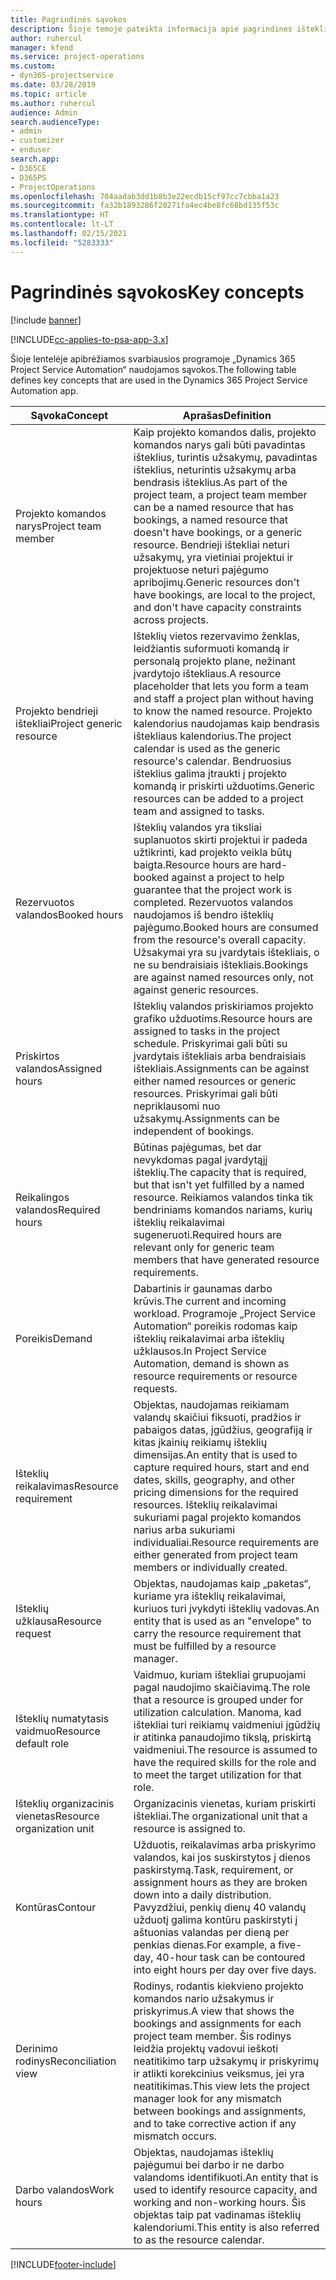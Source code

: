 ```yaml
---
title: Pagrindinės sąvokos
description: Šioje temoje pateikta informacija apie pagrindines išteklių valdymo sąvokas, minimas „Project Service Automation“.
author: ruhercul
manager: kfend
ms.service: project-operations
ms.custom:
- dyn365-projectservice
ms.date: 03/28/2019
ms.topic: article
ms.author: ruhercul
audience: Admin
search.audienceType:
- admin
- customizer
- enduser
search.app:
- D365CE
- D365PS
- ProjectOperations
ms.openlocfilehash: 704aadab3dd1b8b3e22ecdb15cf97cc7cbba1a23
ms.sourcegitcommit: fa32b1893286f20271fa4ec4be8fc68bd135f53c
ms.translationtype: HT
ms.contentlocale: lt-LT
ms.lasthandoff: 02/15/2021
ms.locfileid: "5283333"
---
```

# <a name="key-concepts"></a><span data-ttu-id="ac3ed-103">Pagrindinės sąvokos</span><span class="sxs-lookup"><span data-stu-id="ac3ed-103">Key concepts</span></span>

[!include [banner](../includes/psa-now-project-operations.md)]

[!INCLUDE[cc-applies-to-psa-app-3.x](../includes/cc-applies-to-psa-app-3x.md)]

<span data-ttu-id="ac3ed-104">Šioje lentelėje apibrėžiamos svarbiausios programoje „Dynamics 365 Project Service Automation“ naudojamos sąvokos.</span><span class="sxs-lookup"><span data-stu-id="ac3ed-104">The following table defines key concepts that are used in the Dynamics 365 Project Service Automation app.</span></span>

| <span data-ttu-id="ac3ed-105">Sąvoka</span><span class="sxs-lookup"><span data-stu-id="ac3ed-105">Concept</span></span>                    | <span data-ttu-id="ac3ed-106">Aprašas</span><span class="sxs-lookup"><span data-stu-id="ac3ed-106">Definition</span></span> |
|----------------------------|------------|
| <span data-ttu-id="ac3ed-107">Projekto komandos narys</span><span class="sxs-lookup"><span data-stu-id="ac3ed-107">Project team member</span></span>        | <span data-ttu-id="ac3ed-108">Kaip projekto komandos dalis, projekto komandos narys gali būti pavadintas išteklius, turintis užsakymų, pavadintas išteklius, neturintis užsakymų arba bendrasis išteklius.</span><span class="sxs-lookup"><span data-stu-id="ac3ed-108">As part of the project team, a project team member can be a named resource that has bookings, a named resource that doesn't have bookings, or a generic resource.</span></span> <span data-ttu-id="ac3ed-109">Bendrieji ištekliai neturi užsakymų, yra vietiniai projektui ir projektuose neturi pajėgumo apribojimų.</span><span class="sxs-lookup"><span data-stu-id="ac3ed-109">Generic resources don't have bookings, are local to the project, and don't have capacity constraints across projects.</span></span> |
| <span data-ttu-id="ac3ed-110">Projekto bendrieji ištekliai</span><span class="sxs-lookup"><span data-stu-id="ac3ed-110">Project generic resource</span></span>   | <span data-ttu-id="ac3ed-111">Išteklių vietos rezervavimo ženklas, leidžiantis suformuoti komandą ir personalą projekto plane, nežinant įvardytojo ištekliaus.</span><span class="sxs-lookup"><span data-stu-id="ac3ed-111">A resource placeholder that lets you form a team and staff a project plan without having to know the named resource.</span></span> <span data-ttu-id="ac3ed-112">Projekto kalendorius naudojamas kaip bendrasis ištekliaus kalendorius.</span><span class="sxs-lookup"><span data-stu-id="ac3ed-112">The project calendar is used as the generic resource's calendar.</span></span> <span data-ttu-id="ac3ed-113">Bendruosius išteklius galima įtraukti į projekto komandą ir priskirti užduotims.</span><span class="sxs-lookup"><span data-stu-id="ac3ed-113">Generic resources can be added to a project team and assigned to tasks.</span></span> |
| <span data-ttu-id="ac3ed-114">Rezervuotos valandos</span><span class="sxs-lookup"><span data-stu-id="ac3ed-114">Booked hours</span></span>               | <span data-ttu-id="ac3ed-115">Išteklių valandos yra tiksliai suplanuotos skirti projektui ir padeda užtikrinti, kad projekto veikla būtų baigta.</span><span class="sxs-lookup"><span data-stu-id="ac3ed-115">Resource hours are hard-booked against a project to help guarantee that the project work is completed.</span></span> <span data-ttu-id="ac3ed-116">Rezervuotos valandos naudojamos iš bendro išteklių pajėgumo.</span><span class="sxs-lookup"><span data-stu-id="ac3ed-116">Booked hours are consumed from the resource's overall capacity.</span></span> <span data-ttu-id="ac3ed-117">Užsakymai yra su įvardytais ištekliais, o ne su bendraisiais ištekliais.</span><span class="sxs-lookup"><span data-stu-id="ac3ed-117">Bookings are against named resources only, not against generic resources.</span></span> |
| <span data-ttu-id="ac3ed-118">Priskirtos valandos</span><span class="sxs-lookup"><span data-stu-id="ac3ed-118">Assigned hours</span></span>             | <span data-ttu-id="ac3ed-119">Išteklių valandos priskiriamos projekto grafiko užduotims.</span><span class="sxs-lookup"><span data-stu-id="ac3ed-119">Resource hours are assigned to tasks in the project schedule.</span></span> <span data-ttu-id="ac3ed-120">Priskyrimai gali būti su įvardytais ištekliais arba bendraisiais ištekliais.</span><span class="sxs-lookup"><span data-stu-id="ac3ed-120">Assignments can be against either named resources or generic resources.</span></span> <span data-ttu-id="ac3ed-121">Priskyrimai gali būti nepriklausomi nuo užsakymų.</span><span class="sxs-lookup"><span data-stu-id="ac3ed-121">Assignments can be independent of bookings.</span></span> |
| <span data-ttu-id="ac3ed-122">Reikalingos valandos</span><span class="sxs-lookup"><span data-stu-id="ac3ed-122">Required hours</span></span>             | <span data-ttu-id="ac3ed-123">Būtinas pajėgumas, bet dar nevykdomas pagal įvardytąjį išteklių.</span><span class="sxs-lookup"><span data-stu-id="ac3ed-123">The capacity that is required, but that isn't yet fulfilled by a named resource.</span></span> <span data-ttu-id="ac3ed-124">Reikiamos valandos tinka tik bendriniams komandos nariams, kurių išteklių reikalavimai sugeneruoti.</span><span class="sxs-lookup"><span data-stu-id="ac3ed-124">Required hours are relevant only for generic team members that have generated resource requirements.</span></span> |
| <span data-ttu-id="ac3ed-125">Poreikis</span><span class="sxs-lookup"><span data-stu-id="ac3ed-125">Demand</span></span>                     | <span data-ttu-id="ac3ed-126">Dabartinis ir gaunamas darbo krūvis.</span><span class="sxs-lookup"><span data-stu-id="ac3ed-126">The current and incoming workload.</span></span> <span data-ttu-id="ac3ed-127">Programoje „Project Service Automation“ poreikis rodomas kaip išteklių reikalavimai arba išteklių užklausos.</span><span class="sxs-lookup"><span data-stu-id="ac3ed-127">In Project Service Automation, demand is shown as resource requirements or resource requests.</span></span> |
| <span data-ttu-id="ac3ed-128">Išteklių reikalavimas</span><span class="sxs-lookup"><span data-stu-id="ac3ed-128">Resource requirement</span></span>       | <span data-ttu-id="ac3ed-129">Objektas, naudojamas reikiamam valandų skaičiui fiksuoti, pradžios ir pabaigos datas, įgūdžius, geografiją ir kitas įkainių reikiamų išteklių dimensijas.</span><span class="sxs-lookup"><span data-stu-id="ac3ed-129">An entity that is used to capture required hours, start and end dates, skills, geography, and other pricing dimensions for the required resources.</span></span> <span data-ttu-id="ac3ed-130">Išteklių reikalavimai sukuriami pagal projekto komandos narius arba sukuriami individualiai.</span><span class="sxs-lookup"><span data-stu-id="ac3ed-130">Resource requirements are either generated from project team members or individually created.</span></span> |
| <span data-ttu-id="ac3ed-131">Išteklių užklausa</span><span class="sxs-lookup"><span data-stu-id="ac3ed-131">Resource request</span></span>           | <span data-ttu-id="ac3ed-132">Objektas, naudojamas kaip „paketas“, kuriame yra išteklių reikalavimai, kuriuos turi įvykdyti išteklių vadovas.</span><span class="sxs-lookup"><span data-stu-id="ac3ed-132">An entity that is used as an "envelope" to carry the resource requirement that must be fulfilled by a resource manager.</span></span> |
| <span data-ttu-id="ac3ed-133">Išteklių numatytasis vaidmuo</span><span class="sxs-lookup"><span data-stu-id="ac3ed-133">Resource default role</span></span>      | <span data-ttu-id="ac3ed-134">Vaidmuo, kuriam ištekliai grupuojami pagal naudojimo skaičiavimą.</span><span class="sxs-lookup"><span data-stu-id="ac3ed-134">The role that a resource is grouped under for utilization calculation.</span></span> <span data-ttu-id="ac3ed-135">Manoma, kad ištekliai turi reikiamų vaidmeniui įgūdžių ir atitinka panaudojimo tikslą, priskirtą vaidmeniui.</span><span class="sxs-lookup"><span data-stu-id="ac3ed-135">The resource is assumed to have the required skills for the role and to meet the target utilization for that role.</span></span> |
| <span data-ttu-id="ac3ed-136">Išteklių organizacinis vienetas</span><span class="sxs-lookup"><span data-stu-id="ac3ed-136">Resource organization unit</span></span> | <span data-ttu-id="ac3ed-137">Organizacinis vienetas, kuriam priskirti ištekliai.</span><span class="sxs-lookup"><span data-stu-id="ac3ed-137">The organizational unit that a resource is assigned to.</span></span> |
| <span data-ttu-id="ac3ed-138">Kontūras</span><span class="sxs-lookup"><span data-stu-id="ac3ed-138">Contour</span></span>                    | <span data-ttu-id="ac3ed-139">Užduotis, reikalavimas arba priskyrimo valandos, kai jos suskirstytos į dienos paskirstymą.</span><span class="sxs-lookup"><span data-stu-id="ac3ed-139">Task, requirement, or assignment hours as they are broken down into a daily distribution.</span></span> <span data-ttu-id="ac3ed-140">Pavyzdžiui, penkių dienų 40 valandų užduotį galima kontūru paskirstyti į aštuonias valandas per dieną per penkias dienas.</span><span class="sxs-lookup"><span data-stu-id="ac3ed-140">For example, a five-day, 40-hour task can be contoured into eight hours per day over five days.</span></span> |
| <span data-ttu-id="ac3ed-141">Derinimo rodinys</span><span class="sxs-lookup"><span data-stu-id="ac3ed-141">Reconciliation view</span></span>        | <span data-ttu-id="ac3ed-142">Rodinys, rodantis kiekvieno projekto komandos nario užsakymus ir priskyrimus.</span><span class="sxs-lookup"><span data-stu-id="ac3ed-142">A view that shows the bookings and assignments for each project team member.</span></span> <span data-ttu-id="ac3ed-143">Šis rodinys leidžia projektų vadovui ieškoti neatitikimo tarp užsakymų ir priskyrimų ir atlikti korekcinius veiksmus, jei yra neatitikimas.</span><span class="sxs-lookup"><span data-stu-id="ac3ed-143">This view lets the project manager look for any mismatch between bookings and assignments, and to take corrective action if any mismatch occurs.</span></span> |
| <span data-ttu-id="ac3ed-144">Darbo valandos</span><span class="sxs-lookup"><span data-stu-id="ac3ed-144">Work hours</span></span>                 | <span data-ttu-id="ac3ed-145">Objektas, naudojamas išteklių pajėgumui bei darbo ir ne darbo valandoms identifikuoti.</span><span class="sxs-lookup"><span data-stu-id="ac3ed-145">An entity that is used to identify resource capacity, and working and non-working hours.</span></span> <span data-ttu-id="ac3ed-146">Šis objektas taip pat vadinamas išteklių kalendoriumi.</span><span class="sxs-lookup"><span data-stu-id="ac3ed-146">This entity is also referred to as the resource calendar.</span></span> |


[!INCLUDE[footer-include](../includes/footer-banner.md)]